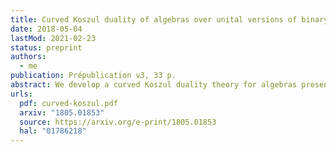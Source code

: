 ```yaml
---
title: Curved Koszul duality of algebras over unital versions of binary operads
date: 2018-05-04
lastMod: 2021-02-23
status: preprint
authors:
  - me
publication: Prépublication v3, 33 p.
abstract: We develop a curved Koszul duality theory for algebras presented by quadratic-linear-constant relations over unital versions of binary quadratic operads. As an application, we study Poisson n-algebras given by polynomial functions on a standard shifted symplectic space. We compute explicit resolutions of these algebras using curved Koszul duality. We use these resolutions to compute derived enveloping algebras and factorization homology on parallelized simply connected closed manifolds with coefficients in these Poisson n-algebras.
urls:
  pdf: curved-koszul.pdf
  arxiv: "1805.01853"
  source: https://arxiv.org/e-print/1805.01853
  hal: "01786218"
---
```

